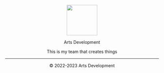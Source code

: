 <div align="center">
  <p>
    <img src="https://i.imgur.com/2i8bsue.png" width="100" />
  </p>
  Arts Development
<p>
This is my team that creates things
</p>

---

© 2022-2023 Arts Development
